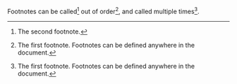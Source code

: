 [^1]: The first footnote. Footnotes can be defined anywhere in the document.

Footnotes can be called[^2] out of order[^1], and called multiple times[^1].

[^2]: The second footnote.